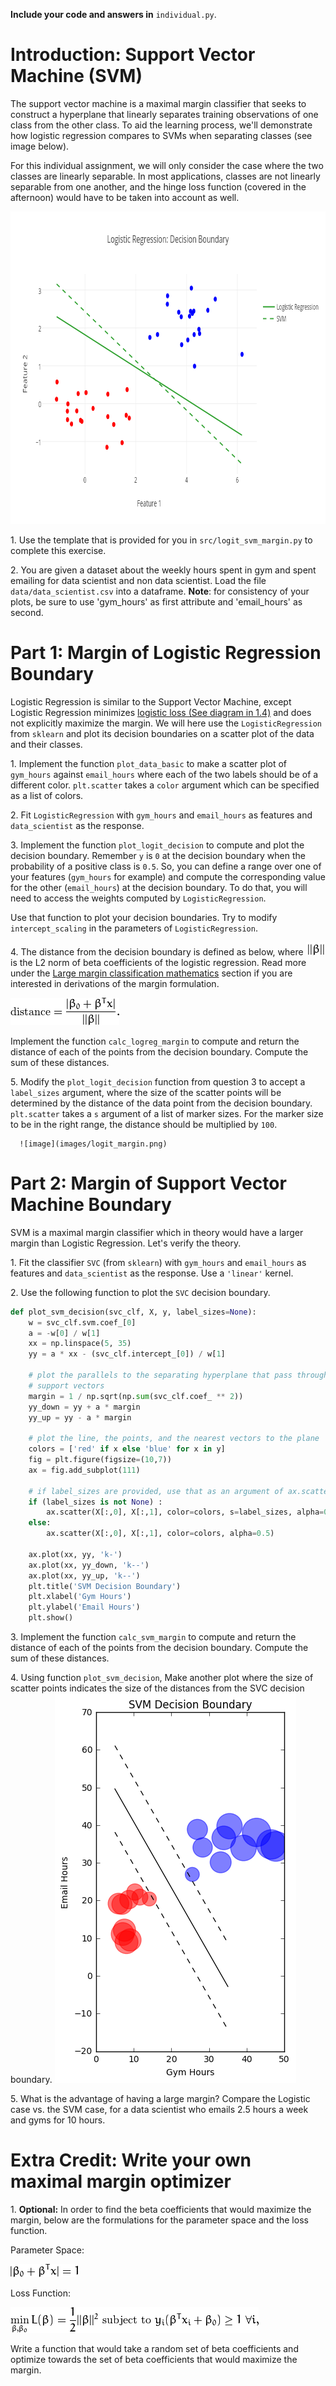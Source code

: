 **Include your code and answers in** `individual.py`.

# Introduction: Support Vector Machine (SVM)

The support vector machine is a maximal margin classifier that seeks to construct a hyperplane that linearly separates training observations of one class from the other class. To aid the learning process, we'll demonstrate how logistic regression compares to SVMs when separating classes (see image below).

For this individual assignment, we will only consider the case where the two classes are linearly separable. In most applications, classes are not linearly separable from one another, and the hinge loss function (covered in the afternoon) would have to be taken into account as well.

<div align="center">
    <img height="500" src="images/svm_lr.png">
</div>

1\. Use the template that is provided for you in `src/logit_svm_margin.py` to complete this exercise.

2\. You are given a dataset about the weekly hours spent in gym and spent emailing for data scientist and non data scientist. Load the file `data/data_scientist.csv` into a dataframe. **Note**: for consistency of your plots, be sure to use 'gym_hours' as first attribute and 'email_hours' as second.


# Part 1: Margin of Logistic Regression Boundary

Logistic Regression is similar to the Support Vector Machine, except Logistic Regression minimizes [logistic loss (See diagram in 1.4)](http://www.stat.ucla.edu/~ywu/AB/adjust.html) and does not explicitly maximize the margin. We will here use the `LogisticRegression` from `sklearn` and plot its decision boundaries on a scatter plot of the data and their classes.

1\. Implement the function `plot_data_basic` to make a scatter plot of `gym_hours` against `email_hours` where each of the two labels should be of a different color. `plt.scatter` takes a `color` argument which can be specified as a list of colors.

2\. Fit `LogisticRegression` with `gym_hours` and `email_hours` as features and `data_scientist` as the response.

3\. Implement the function `plot_logit_decision` to compute and plot the decision boundary. Remember `y` is `0` at the decision boundary when the probability of a positive class is `0.5`. So, you can define a range over one of your features (`gym_hours` for example) and compute the corresponding value for the other (`email_hours`) at the decision boundary. To do that, you will need to access the weights computed by `LogisticRegression`.

Use that function to plot your decision boundaries. Try to modify `intercept_scaling` in the parameters of `LogisticRegression`.

4\. The distance from the decision boundary is defined as below, where ![image](images/beta_norm.png) is the L2 norm of beta coefficients of the logistic regression. Read more under the [Large margin classification mathematics](http://www.holehouse.org/mlclass/12_Support_Vector_Machines.html) section if you are interested in derivations of the margin formulation.

   ![image](images/margin_def.png)

   Implement the function `calc_logreg_margin` to compute and return the distance of each of the points from the decision boundary. Compute the sum of these distances.

5\. Modify the `plot_logit_decision` function from question 3 to accept a `label_sizes` argument, where the size of the scatter points will be determined by the distance of the data point from the decision boundary. `plt.scatter` takes a `s` argument of a list of marker sizes. For the marker size to be in the right range, the distance should be multiplied by `100`.

      ![image](images/logit_margin.png)


# Part 2: Margin of Support Vector Machine Boundary

SVM is a maximal margin classifier which in theory would have a larger margin than Logistic Regression. Let's verify the theory.

1\. Fit the classifier `SVC` (from `sklearn`) with `gym_hours` and `email_hours` as features and `data_scientist` as the response. Use a `'linear'` kernel.

2\. Use the following function to plot the `SVC` decision boundary.

```python
def plot_svm_decision(svc_clf, X, y, label_sizes=None):
    w = svc_clf.svm.coef_[0]
    a = -w[0] / w[1]
    xx = np.linspace(5, 35)
    yy = a * xx - (svc_clf.intercept_[0]) / w[1]

    # plot the parallels to the separating hyperplane that pass through the
    # support vectors
    margin = 1 / np.sqrt(np.sum(svc_clf.coef_ ** 2))
    yy_down = yy + a * margin
    yy_up = yy - a * margin

    # plot the line, the points, and the nearest vectors to the plane
    colors = ['red' if x else 'blue' for x in y]
    fig = plt.figure(figsize=(10,7))
    ax = fig.add_subplot(111)

    # if label_sizes are provided, use that as an argument of ax.scatter
    if (label_sizes is not None) :
        ax.scatter(X[:,0], X[:,1], color=colors, s=label_sizes, alpha=0.5)
    else:
        ax.scatter(X[:,0], X[:,1], color=colors, alpha=0.5)

    ax.plot(xx, yy, 'k-')
    ax.plot(xx, yy_down, 'k--')
    ax.plot(xx, yy_up, 'k--')
    plt.title('SVM Decision Boundary')
    plt.xlabel('Gym Hours')
    plt.ylabel('Email Hours')
    plt.show()
```

3\. Implement the function `calc_svm_margin` to compute and return the distance of each of the points from the decision boundary. Compute the sum of these distances.

4\. Using function `plot_svm_decision`, Make another plot where the size of scatter points indicates the size of the distances from the SVC decision boundary.
   ![image](images/svc_margin.png)

5\. What is the advantage of having a large margin? Compare the Logistic case vs. the SVM case, for a data scientist who emails 2.5 hours a week and gyms for 10 hours.


# Extra Credit: Write your own maximal margin optimizer

1\. **Optional:** In order to find the beta coefficients that would maximize the margin, below are the formulations for the parameter space and the loss function.


   Parameter Space:

   ![image](images/svm_1.png)

   Loss Function:

   ![image](images/svm_2.png)

   Write a function that would take a random set of beta coefficients and optimize towards the set of beta coefficients that would maximize the margin.
